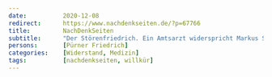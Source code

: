 ```yaml
---
date:          2020-12-08
redirect:      https://www.nachdenkseiten.de/?p=67766
title:         NachDenkSeiten
subtitle:      "Der Störenfriedrich. Ein Amtsarzt widerspricht Markus Söder und wird zwangsisoliert."
persons:       [Pürner Friedrich]
categories:    [Widerstand, Medizin]
tags:          [nachdenkseiten, willkür]
---
```

